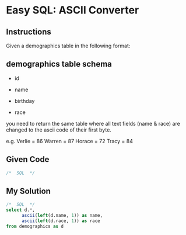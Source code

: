 # Easy SQL: ASCII Converter

## Instructions

Given a demographics table in the following format:

## demographics table schema

- id

- name

- birthday

- race

you need to return the same table where all text fields (name & race) are changed to the ascii code of their first byte.

e.g. Verlie = 86 Warren = 87 Horace = 72 Tracy = 84

## Given Code
```sql
/*  SQL  */
```

## My Solution
```sql
/*  SQL  */
select d.*,
      ascii(left(d.name, 1)) as name,
      ascii(left(d.race, 1)) as race
from demographics as d
```
